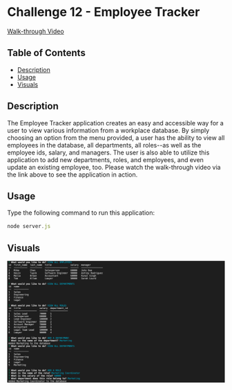 # Challenge 12 - Employee Tracker

[Walk-through Video](https://drive.google.com/file/d/1YIq84INNY4X15nOEDRkt355wZJJFy3yy/view?usp=sharing)

## Table of Contents
- [Description](#Description)
- [Usage](#Usage)
- [Visuals](#Visual)

## Description

The Employee Tracker application creates an easy and accessible way for a user to view various information from a workplace database. By simply choosing an option from the menu provided, a user has the ability to view all employees in the database, all departments, all roles--as well as the employee ids, salary, and managers. The user is also able to utilize this application to add new departments, roles, and employees, and even update an existing employee, too. Please watch the walk-through video via the link above to see the application in action.

## Usage

Type the following command to run this application:

```js
node server.js

```

## Visuals

![Screenshot of Application](./images/terminalScreenshot.png)